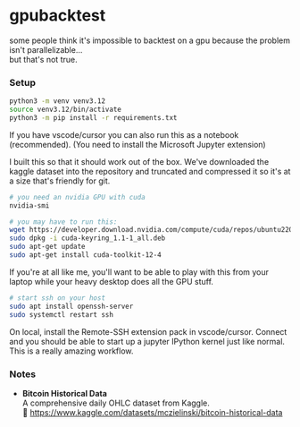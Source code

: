 # gpubacktest

some people think it's impossible to backtest on a gpu because the problem isn't parallelizable...  
but that's not true.


### Setup
```bash
python3 -m venv venv3.12
source venv3.12/bin/activate
python3 -m pip install -r requirements.txt
```

If you have vscode/cursor you can also run this as a notebook (recommended).
(You need to install the Microsoft Jupyter extension)

I built this so that it should work out of the box. We've downloaded the kaggle dataset into the repository and truncated and compressed it so it's at a size that's friendly for git.


```bash
# you need an nvidia GPU with cuda
nvidia-smi

# you may have to run this:
wget https://developer.download.nvidia.com/compute/cuda/repos/ubuntu2204/x86_64/cuda-keyring_1.1-1_all.deb
sudo dpkg -i cuda-keyring_1.1-1_all.deb
sudo apt-get update
sudo apt-get install cuda-toolkit-12-4
```


If you're at all like me, you'll want to be able to play with this from your laptop while your heavy desktop does all the GPU stuff.

```bash
# start ssh on your host
sudo apt install openssh-server
sudo systemctl restart ssh
```
On local, install the Remote-SSH extension pack in 
vscode/cursor. Connect and you should be able to start up a jupyter IPython kernel just like normal. This is a really amazing workflow.



### Notes

- **Bitcoin Historical Data**  
  A comprehensive daily OHLC dataset from Kaggle.  
  🔗 https://www.kaggle.com/datasets/mczielinski/bitcoin-historical-data

